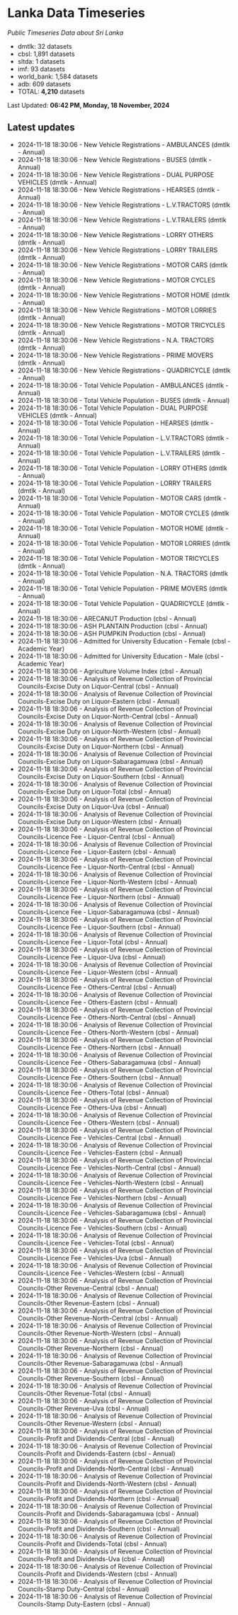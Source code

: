 # Lanka Data Timeseries
*Public Timeseries Data about Sri Lanka*

* dmtlk: 32 datasets
* cbsl: 1,891 datasets
* sltda: 1 datasets
* imf: 93 datasets
* world_bank: 1,584 datasets
* adb: 609 datasets
* TOTAL: **4,210** datasets

Last Updated: **06:42 PM, Monday, 18 November, 2024**

## Latest updates

* 2024-11-18 18:30:06 - New Vehicle Registrations - AMBULANCES (dmtlk - Annual)
* 2024-11-18 18:30:06 - New Vehicle Registrations - BUSES (dmtlk - Annual)
* 2024-11-18 18:30:06 - New Vehicle Registrations - DUAL PURPOSE VEHICLES (dmtlk - Annual)
* 2024-11-18 18:30:06 - New Vehicle Registrations - HEARSES (dmtlk - Annual)
* 2024-11-18 18:30:06 - New Vehicle Registrations - L.V.TRACTORS (dmtlk - Annual)
* 2024-11-18 18:30:06 - New Vehicle Registrations - L.V.TRAILERS (dmtlk - Annual)
* 2024-11-18 18:30:06 - New Vehicle Registrations - LORRY OTHERS (dmtlk - Annual)
* 2024-11-18 18:30:06 - New Vehicle Registrations - LORRY TRAILERS (dmtlk - Annual)
* 2024-11-18 18:30:06 - New Vehicle Registrations - MOTOR CARS (dmtlk - Annual)
* 2024-11-18 18:30:06 - New Vehicle Registrations - MOTOR CYCLES (dmtlk - Annual)
* 2024-11-18 18:30:06 - New Vehicle Registrations - MOTOR HOME (dmtlk - Annual)
* 2024-11-18 18:30:06 - New Vehicle Registrations - MOTOR LORRIES (dmtlk - Annual)
* 2024-11-18 18:30:06 - New Vehicle Registrations - MOTOR TRICYCLES (dmtlk - Annual)
* 2024-11-18 18:30:06 - New Vehicle Registrations - N.A. TRACTORS (dmtlk - Annual)
* 2024-11-18 18:30:06 - New Vehicle Registrations - PRIME MOVERS (dmtlk - Annual)
* 2024-11-18 18:30:06 - New Vehicle Registrations - QUADRICYCLE (dmtlk - Annual)
* 2024-11-18 18:30:06 - Total Vehicle Population - AMBULANCES (dmtlk - Annual)
* 2024-11-18 18:30:06 - Total Vehicle Population - BUSES (dmtlk - Annual)
* 2024-11-18 18:30:06 - Total Vehicle Population - DUAL PURPOSE VEHICLES (dmtlk - Annual)
* 2024-11-18 18:30:06 - Total Vehicle Population - HEARSES (dmtlk - Annual)
* 2024-11-18 18:30:06 - Total Vehicle Population - L.V.TRACTORS (dmtlk - Annual)
* 2024-11-18 18:30:06 - Total Vehicle Population - L.V.TRAILERS (dmtlk - Annual)
* 2024-11-18 18:30:06 - Total Vehicle Population - LORRY OTHERS (dmtlk - Annual)
* 2024-11-18 18:30:06 - Total Vehicle Population - LORRY TRAILERS (dmtlk - Annual)
* 2024-11-18 18:30:06 - Total Vehicle Population - MOTOR CARS (dmtlk - Annual)
* 2024-11-18 18:30:06 - Total Vehicle Population - MOTOR CYCLES (dmtlk - Annual)
* 2024-11-18 18:30:06 - Total Vehicle Population - MOTOR HOME (dmtlk - Annual)
* 2024-11-18 18:30:06 - Total Vehicle Population - MOTOR LORRIES (dmtlk - Annual)
* 2024-11-18 18:30:06 - Total Vehicle Population - MOTOR TRICYCLES (dmtlk - Annual)
* 2024-11-18 18:30:06 - Total Vehicle Population - N.A. TRACTORS (dmtlk - Annual)
* 2024-11-18 18:30:06 - Total Vehicle Population - PRIME MOVERS (dmtlk - Annual)
* 2024-11-18 18:30:06 - Total Vehicle Population - QUADRICYCLE (dmtlk - Annual)
* 2024-11-18 18:30:06 - ARECANUT Production (cbsl - Annual)
* 2024-11-18 18:30:06 - ASH PLANTAIN Production (cbsl - Annual)
* 2024-11-18 18:30:06 - ASH PUMPKIN Production (cbsl - Annual)
* 2024-11-18 18:30:06 - Admitted for University Education - Female (cbsl - Academic Year)
* 2024-11-18 18:30:06 - Admitted for University Education - Male (cbsl - Academic Year)
* 2024-11-18 18:30:06 - Agriculture Volume Index (cbsl - Annual)
* 2024-11-18 18:30:06 - Analysis of Revenue Collection of Provincial Councils-Excise Duty on Liquor-Central (cbsl - Annual)
* 2024-11-18 18:30:06 - Analysis of Revenue Collection of Provincial Councils-Excise Duty on Liquor-Eastern (cbsl - Annual)
* 2024-11-18 18:30:06 - Analysis of Revenue Collection of Provincial Councils-Excise Duty on Liquor-North-Central (cbsl - Annual)
* 2024-11-18 18:30:06 - Analysis of Revenue Collection of Provincial Councils-Excise Duty on Liquor-North-Western (cbsl - Annual)
* 2024-11-18 18:30:06 - Analysis of Revenue Collection of Provincial Councils-Excise Duty on Liquor-Northern (cbsl - Annual)
* 2024-11-18 18:30:06 - Analysis of Revenue Collection of Provincial Councils-Excise Duty on Liquor-Sabaragamuwa (cbsl - Annual)
* 2024-11-18 18:30:06 - Analysis of Revenue Collection of Provincial Councils-Excise Duty on Liquor-Southern (cbsl - Annual)
* 2024-11-18 18:30:06 - Analysis of Revenue Collection of Provincial Councils-Excise Duty on Liquor-Total (cbsl - Annual)
* 2024-11-18 18:30:06 - Analysis of Revenue Collection of Provincial Councils-Excise Duty on Liquor-Uva (cbsl - Annual)
* 2024-11-18 18:30:06 - Analysis of Revenue Collection of Provincial Councils-Excise Duty on Liquor-Western (cbsl - Annual)
* 2024-11-18 18:30:06 - Analysis of Revenue Collection of Provincial Councils-Licence Fee - Liquor-Central (cbsl - Annual)
* 2024-11-18 18:30:06 - Analysis of Revenue Collection of Provincial Councils-Licence Fee - Liquor-Eastern (cbsl - Annual)
* 2024-11-18 18:30:06 - Analysis of Revenue Collection of Provincial Councils-Licence Fee - Liquor-North-Central (cbsl - Annual)
* 2024-11-18 18:30:06 - Analysis of Revenue Collection of Provincial Councils-Licence Fee - Liquor-North-Western (cbsl - Annual)
* 2024-11-18 18:30:06 - Analysis of Revenue Collection of Provincial Councils-Licence Fee - Liquor-Northern (cbsl - Annual)
* 2024-11-18 18:30:06 - Analysis of Revenue Collection of Provincial Councils-Licence Fee - Liquor-Sabaragamuwa (cbsl - Annual)
* 2024-11-18 18:30:06 - Analysis of Revenue Collection of Provincial Councils-Licence Fee - Liquor-Southern (cbsl - Annual)
* 2024-11-18 18:30:06 - Analysis of Revenue Collection of Provincial Councils-Licence Fee - Liquor-Total (cbsl - Annual)
* 2024-11-18 18:30:06 - Analysis of Revenue Collection of Provincial Councils-Licence Fee - Liquor-Uva (cbsl - Annual)
* 2024-11-18 18:30:06 - Analysis of Revenue Collection of Provincial Councils-Licence Fee - Liquor-Western (cbsl - Annual)
* 2024-11-18 18:30:06 - Analysis of Revenue Collection of Provincial Councils-Licence Fee - Others-Central (cbsl - Annual)
* 2024-11-18 18:30:06 - Analysis of Revenue Collection of Provincial Councils-Licence Fee - Others-Eastern (cbsl - Annual)
* 2024-11-18 18:30:06 - Analysis of Revenue Collection of Provincial Councils-Licence Fee - Others-North-Central (cbsl - Annual)
* 2024-11-18 18:30:06 - Analysis of Revenue Collection of Provincial Councils-Licence Fee - Others-North-Western (cbsl - Annual)
* 2024-11-18 18:30:06 - Analysis of Revenue Collection of Provincial Councils-Licence Fee - Others-Northern (cbsl - Annual)
* 2024-11-18 18:30:06 - Analysis of Revenue Collection of Provincial Councils-Licence Fee - Others-Sabaragamuwa (cbsl - Annual)
* 2024-11-18 18:30:06 - Analysis of Revenue Collection of Provincial Councils-Licence Fee - Others-Southern (cbsl - Annual)
* 2024-11-18 18:30:06 - Analysis of Revenue Collection of Provincial Councils-Licence Fee - Others-Total (cbsl - Annual)
* 2024-11-18 18:30:06 - Analysis of Revenue Collection of Provincial Councils-Licence Fee - Others-Uva (cbsl - Annual)
* 2024-11-18 18:30:06 - Analysis of Revenue Collection of Provincial Councils-Licence Fee - Others-Western (cbsl - Annual)
* 2024-11-18 18:30:06 - Analysis of Revenue Collection of Provincial Councils-Licence Fee - Vehicles-Central (cbsl - Annual)
* 2024-11-18 18:30:06 - Analysis of Revenue Collection of Provincial Councils-Licence Fee - Vehicles-Eastern (cbsl - Annual)
* 2024-11-18 18:30:06 - Analysis of Revenue Collection of Provincial Councils-Licence Fee - Vehicles-North-Central (cbsl - Annual)
* 2024-11-18 18:30:06 - Analysis of Revenue Collection of Provincial Councils-Licence Fee - Vehicles-North-Western (cbsl - Annual)
* 2024-11-18 18:30:06 - Analysis of Revenue Collection of Provincial Councils-Licence Fee - Vehicles-Northern (cbsl - Annual)
* 2024-11-18 18:30:06 - Analysis of Revenue Collection of Provincial Councils-Licence Fee - Vehicles-Sabaragamuwa (cbsl - Annual)
* 2024-11-18 18:30:06 - Analysis of Revenue Collection of Provincial Councils-Licence Fee - Vehicles-Southern (cbsl - Annual)
* 2024-11-18 18:30:06 - Analysis of Revenue Collection of Provincial Councils-Licence Fee - Vehicles-Total (cbsl - Annual)
* 2024-11-18 18:30:06 - Analysis of Revenue Collection of Provincial Councils-Licence Fee - Vehicles-Uva (cbsl - Annual)
* 2024-11-18 18:30:06 - Analysis of Revenue Collection of Provincial Councils-Licence Fee - Vehicles-Western (cbsl - Annual)
* 2024-11-18 18:30:06 - Analysis of Revenue Collection of Provincial Councils-Other Revenue-Central (cbsl - Annual)
* 2024-11-18 18:30:06 - Analysis of Revenue Collection of Provincial Councils-Other Revenue-Eastern (cbsl - Annual)
* 2024-11-18 18:30:06 - Analysis of Revenue Collection of Provincial Councils-Other Revenue-North-Central (cbsl - Annual)
* 2024-11-18 18:30:06 - Analysis of Revenue Collection of Provincial Councils-Other Revenue-North-Western (cbsl - Annual)
* 2024-11-18 18:30:06 - Analysis of Revenue Collection of Provincial Councils-Other Revenue-Northern (cbsl - Annual)
* 2024-11-18 18:30:06 - Analysis of Revenue Collection of Provincial Councils-Other Revenue-Sabaragamuwa (cbsl - Annual)
* 2024-11-18 18:30:06 - Analysis of Revenue Collection of Provincial Councils-Other Revenue-Southern (cbsl - Annual)
* 2024-11-18 18:30:06 - Analysis of Revenue Collection of Provincial Councils-Other Revenue-Total (cbsl - Annual)
* 2024-11-18 18:30:06 - Analysis of Revenue Collection of Provincial Councils-Other Revenue-Uva (cbsl - Annual)
* 2024-11-18 18:30:06 - Analysis of Revenue Collection of Provincial Councils-Other Revenue-Western (cbsl - Annual)
* 2024-11-18 18:30:06 - Analysis of Revenue Collection of Provincial Councils-Profit and Dividends-Central (cbsl - Annual)
* 2024-11-18 18:30:06 - Analysis of Revenue Collection of Provincial Councils-Profit and Dividends-Eastern (cbsl - Annual)
* 2024-11-18 18:30:06 - Analysis of Revenue Collection of Provincial Councils-Profit and Dividends-North-Central (cbsl - Annual)
* 2024-11-18 18:30:06 - Analysis of Revenue Collection of Provincial Councils-Profit and Dividends-North-Western (cbsl - Annual)
* 2024-11-18 18:30:06 - Analysis of Revenue Collection of Provincial Councils-Profit and Dividends-Northern (cbsl - Annual)
* 2024-11-18 18:30:06 - Analysis of Revenue Collection of Provincial Councils-Profit and Dividends-Sabaragamuwa (cbsl - Annual)
* 2024-11-18 18:30:06 - Analysis of Revenue Collection of Provincial Councils-Profit and Dividends-Southern (cbsl - Annual)
* 2024-11-18 18:30:06 - Analysis of Revenue Collection of Provincial Councils-Profit and Dividends-Total (cbsl - Annual)
* 2024-11-18 18:30:06 - Analysis of Revenue Collection of Provincial Councils-Profit and Dividends-Uva (cbsl - Annual)
* 2024-11-18 18:30:06 - Analysis of Revenue Collection of Provincial Councils-Profit and Dividends-Western (cbsl - Annual)
* 2024-11-18 18:30:06 - Analysis of Revenue Collection of Provincial Councils-Stamp Duty-Central (cbsl - Annual)
* 2024-11-18 18:30:06 - Analysis of Revenue Collection of Provincial Councils-Stamp Duty-Eastern (cbsl - Annual)